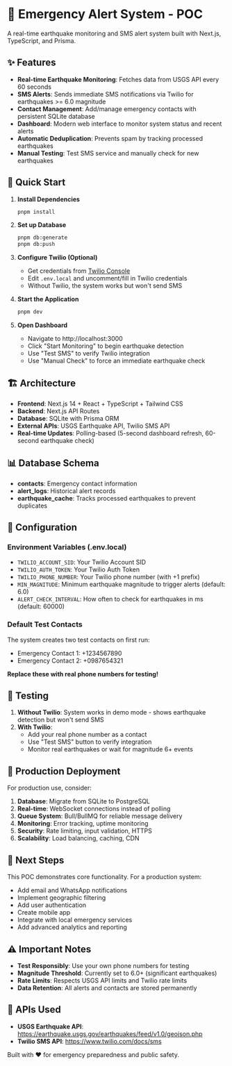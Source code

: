 # 🚨 Emergency Alert System - POC

A real-time earthquake monitoring and SMS alert system built with Next.js, TypeScript, and Prisma.

## ✨ Features

- **Real-time Earthquake Monitoring**: Fetches data from USGS API every 60 seconds
- **SMS Alerts**: Sends immediate SMS notifications via Twilio for earthquakes >= 6.0 magnitude
- **Contact Management**: Add/manage emergency contacts with persistent SQLite database
- **Dashboard**: Modern web interface to monitor system status and recent alerts
- **Automatic Deduplication**: Prevents spam by tracking processed earthquakes
- **Manual Testing**: Test SMS service and manually check for new earthquakes

## 🚀 Quick Start

1. **Install Dependencies**
   ```bash
   pnpm install
   ```

2. **Set up Database**
   ```bash
   pnpm db:generate
   pnpm db:push
   ```

3. **Configure Twilio (Optional)**
   - Get credentials from [Twilio Console](https://console.twilio.com/)
   - Edit `.env.local` and uncomment/fill in Twilio credentials
   - Without Twilio, the system works but won't send SMS

4. **Start the Application**
   ```bash
   pnpm dev
   ```

5. **Open Dashboard**
   - Navigate to http://localhost:3000
   - Click "Start Monitoring" to begin earthquake detection
   - Use "Test SMS" to verify Twilio integration
   - Use "Manual Check" to force an immediate earthquake check

## 🏗️ Architecture

- **Frontend**: Next.js 14 + React + TypeScript + Tailwind CSS
- **Backend**: Next.js API Routes
- **Database**: SQLite with Prisma ORM
- **External APIs**: USGS Earthquake API, Twilio SMS API
- **Real-time Updates**: Polling-based (5-second dashboard refresh, 60-second earthquake check)

## 📊 Database Schema

- **contacts**: Emergency contact information
- **alert_logs**: Historical alert records
- **earthquake_cache**: Tracks processed earthquakes to prevent duplicates

## 🔧 Configuration

### Environment Variables (.env.local)

- `TWILIO_ACCOUNT_SID`: Your Twilio Account SID
- `TWILIO_AUTH_TOKEN`: Your Twilio Auth Token  
- `TWILIO_PHONE_NUMBER`: Your Twilio phone number (with +1 prefix)
- `MIN_MAGNITUDE`: Minimum earthquake magnitude to trigger alerts (default: 6.0)
- `ALERT_CHECK_INTERVAL`: How often to check for earthquakes in ms (default: 60000)

### Default Test Contacts

The system creates two test contacts on first run:
- Emergency Contact 1: +1234567890
- Emergency Contact 2: +0987654321

**Replace these with real phone numbers for testing!**

## 🧪 Testing

1. **Without Twilio**: System works in demo mode - shows earthquake detection but won't send SMS
2. **With Twilio**: 
   - Add your real phone number as a contact
   - Use "Test SMS" button to verify integration
   - Monitor real earthquakes or wait for magnitude 6+ events

## 🚀 Production Deployment

For production use, consider:

1. **Database**: Migrate from SQLite to PostgreSQL
2. **Real-time**: WebSocket connections instead of polling
3. **Queue System**: Bull/BullMQ for reliable message delivery
4. **Monitoring**: Error tracking, uptime monitoring
5. **Security**: Rate limiting, input validation, HTTPS
6. **Scalability**: Load balancing, caching, CDN

## 📝 Next Steps

This POC demonstrates core functionality. For a production system:

- Add email and WhatsApp notifications
- Implement geographic filtering
- Add user authentication
- Create mobile app
- Integrate with local emergency services
- Add advanced analytics and reporting

## ⚠️ Important Notes

- **Test Responsibly**: Use your own phone numbers for testing
- **Magnitude Threshold**: Currently set to 6.0+ (significant earthquakes)
- **Rate Limits**: Respects USGS API limits and Twilio rate limits
- **Data Retention**: All alerts and contacts are stored permanently

## 🔗 APIs Used

- **USGS Earthquake API**: https://earthquake.usgs.gov/earthquakes/feed/v1.0/geojson.php
- **Twilio SMS API**: https://www.twilio.com/docs/sms

Built with ❤️ for emergency preparedness and public safety.
